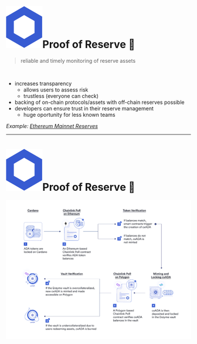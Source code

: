 # <span class="flex"> <img src="/chainlink-symbol-blue.svg" class="w-8 mr-4" />Proof of Reserve 🏦</span>
> reliable and timely monitoring of reserve assets

<br />

- increases transparency
  * allows users to assess risk
  * trustless (everyone can check)
- backing of on-chain protocols/assets with off-chain reserves possible
- developers can ensure trust in their reserve management
  * huge oportunity for less known teams

*Example: [Ethereum Mainnet Reserves](https://data.chain.link/ethereum/mainnet/reserves)*
<!--
Prof. Ostermann hatte es bereits angesprochen:
- Aktien Beispiel
- "irgendjemand muss man ja trauen"
-->

---

# <span class="flex"> <img src="/chainlink-symbol-blue.svg" class="w-8 mr-4" />Proof of Reserve 🏦</span>

<div class="container mx-auto flex flex-column justify-center">
  <img src="/chainlink-por-ada.png" class="h-100 w-auto" alt="ADA POR Schema"/>
</div>

<!--
- ADA tokens sind in contract gelocked
- PoR Vertrag ueberwacht den Token-Stand im storage contract
-->

